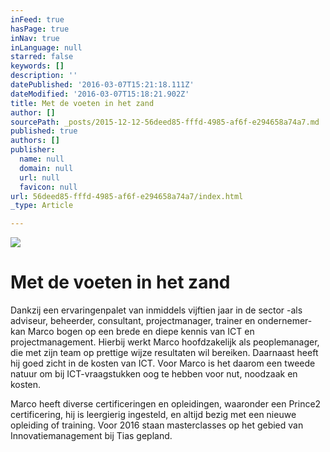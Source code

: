 ```yaml
---
inFeed: true
hasPage: true
inNav: true
inLanguage: null
starred: false
keywords: []
description: ''
datePublished: '2016-03-07T15:21:18.111Z'
dateModified: '2016-03-07T15:18:21.902Z'
title: Met de voeten in het zand
author: []
sourcePath: _posts/2015-12-12-56deed85-fffd-4985-af6f-e294658a74a7.md
published: true
authors: []
publisher:
  name: null
  domain: null
  url: null
  favicon: null
url: 56deed85-fffd-4985-af6f-e294658a74a7/index.html
_type: Article

---
```

![](https://the-grid-user-content.s3-us-west-2.amazonaws.com/8f9f9297-55ce-4ee3-8e63-6687e0d3b33a.jpg)

# Met de voeten in het zand

Dankzij een ervaringenpalet van inmiddels vijftien jaar in
de sector -als adviseur, beheerder, consultant, projectmanager, trainer en
ondernemer- kan Marco bogen op een brede en diepe kennis van ICT en
projectmanagement. Hierbij werkt Marco hoofdzakelijk als peoplemanager, die met zijn team op
prettige wijze resultaten wil bereiken. Daarnaast heeft hij goed zicht in de kosten van ICT. Voor Marco is het
daarom een tweede natuur om bij ICT-vraagstukken oog te hebben voor nut,
noodzaak en kosten.

Marco heeft diverse certificeringen en opleidingen,
waaronder een Prince2 certificering, hij is leergierig ingesteld, en altijd
bezig met een nieuwe opleiding of training. Voor 2016 staan masterclasses op
het gebied van Innovatiemanagement bij Tias gepland.